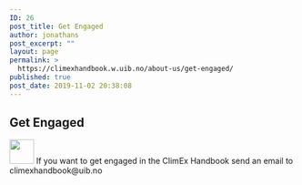 ```yaml
---
ID: 26
post_title: Get Engaged
author: jonathans
post_excerpt: ""
layout: page
permalink: >
  https://climexhandbook.w.uib.no/about-us/get-engaged/
published: true
post_date: 2019-11-02 20:38:08
---
```

<h2>Get Engaged</h2>
<img class="alignnone wp-image-772" src="http://climexhandbook.w.uib.no/files/2019/11/341580_email_256x256.png" alt="" width="43" height="43" /> If you want to get engaged in the ClimEx Handbook send an email to climexhandbook@uib.no